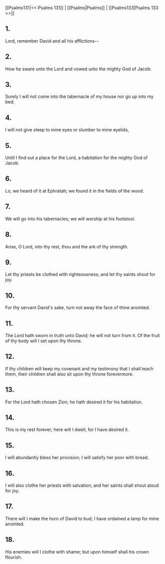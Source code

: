 [[Psalms131|<< Psalms 131]] | [[Psalms|Psalms]] | [[Psalms133|Psalms 133 >>]]
## 1.
Lord, remember David and all his afflictions\--
## 2.
How he sware unto the Lord and vowed unto the mighty God of Jacob:
## 3.
Surely I will not come into the tabernacle of my house nor go up into my bed;
## 4.
I will not give sleep to mine eyes or slumber to mine eyelids,
## 5.
Until I find out a place for the Lord, a habitation for the mighty God of Jacob.
## 6.
Lo, we heard of it at Ephratah; we found it in the fields of the wood.
## 7.
We will go into his tabernacles; we will worship at his footstool.
## 8.
Arise, O Lord, into thy rest, thou and the ark of thy strength.
## 9.
Let thy priests be clothed with righteousness; and let thy saints shout for joy.
## 10.
For thy servant David\'s sake, turn not away the face of thine anointed.
## 11.
The Lord hath sworn in truth unto David; he will not turn from it. Of the fruit of thy body will I set upon thy throne.
## 12.
If thy children will keep my covenant and my testimony that I shall teach them, their children shall also sit upon thy throne forevermore.
## 13.
For the Lord hath chosen Zion; he hath desired it for his habitation.
## 14.
This is my rest forever; here will I dwell, for I have desired it.
## 15.
I will abundantly bless her provision; I will satisfy her poor with bread.
## 16.
I will also clothe her priests with salvation; and her saints shall shout aloud for joy.
## 17.
There will I make the horn of David to bud; I have ordained a lamp for mine anointed.
## 18.
His enemies will I clothe with shame; but upon himself shall his crown flourish.

